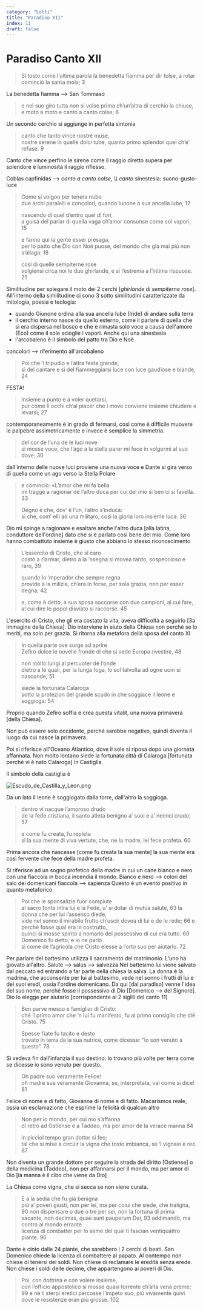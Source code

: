 ```yaml
---
category: "Lotti"
title: "Paradiso XII"
index: 11
draft: false
---
```


# Paradiso Canto XII

> Sì tosto come l’ultima parola
la benedetta fiamma per dir tolse,
a rotar cominciò la santa mola; 3

La benedetta fiamma --> San Tommaso

> e nel suo giro tutta non si volse	
prima ch’un’altra di cerchio la chiuse,
e moto a moto e canto a canto colse;	6

Un secondo cerchio si aggiunge in perfetta sintonia

> canto che tanto vince nostre muse,	
nostre serene in quelle dolci tube,
quanto primo splendor quel ch’e’ refuse.	9

Canto che vince perfino le sirene come il raggio diretto supera per splendore e luminosità il raggio riflesso.

Coblas capfinidas --> *canto a canto colse, \\\\ canto*
sinestesia: suono-gusto-luce


> Come si volgon per tenera nube	
due archi paralelli e concolori,
quando Iunone a sua ancella iube,	12
> 
> nascendo di quel d’entro quel di fori,	
a guisa del parlar di quella vaga
ch’amor consunse come sol vapori,	15
> 
> e fanno qui la gente esser presaga,	
per lo patto che Dio con Noè puose,
del mondo che già mai più non s’allaga:	18
> 
> così di quelle sempiterne rose	
volgiensi circa noi le due ghirlande,
e sì l’estrema a l’intima rispuose.	21

Similitudine per spiegare il moto dei 2 cerchi [*ghirlande di sempiterne rose*].
All'interno della similitudine ci sono 3 sotto similitudini caratterizzate da mitologia, poesia e teologia:
- quando Giunone ordina alla sua ancella Iube (Iride) di andare sulla terra
- il cerchio interno nasce da quello esterno, come il parlare di quella che si era dispersa nel bosco e che è rimasta solo voce a causa dell'amore (Eco) come il sole scioglie i vapori.
Anche qui una sinestesia
- l'arcobaleno è il simbolo del patto tra Dio e Noè

concolori --> riferimento all'arcobaleno

> Poi che ’l tripudio e l’altra festa grande,	
sì del cantare e sì del fiammeggiarsi
luce con luce gaudïose e blande,	24

FESTA!

> insieme a punto e a voler quetarsi,	
pur come li occhi ch’al piacer che i move
conviene insieme chiudere e levarsi;	27

contemporaneamente è in grado di fermarsi, così come è difficile muovere le palpebre assimetricamente e invece è semplice la simmetria.

> del cor de l’una de le luci nove	
si mosse voce, che l’ago a la stella
parer mi fece in volgermi al suo dove;	30

dall'interno delle nuove luci proviene una nuova voce e Dante si gira verso di quella come un ago verso la Stella Polare

> e cominciò: «L’amor che mi fa bella	
mi tragge a ragionar de l’altro duca
per cui del mio sì ben ci si favella.	33
> 
> Degno è che, dov’ è l’un, l’altro s’induca:	
sì che, com’ elli ad una militaro,
così la gloria loro insieme luca.	36

Dio mi spinge a ragionare e esaltare anche l'altro duca [alla latina, conduttore dell'ordine] dato che si è parlato così bene del mio. Come loro hanno combattuto insieme è giusto che abbiano lo stesso riconoscimento

> L’essercito di Cristo, che sì caro	
costò a rïarmar, dietro a la ’nsegna
si movea tardo, sospeccioso e raro,	39
> 
> quando lo ’mperador che sempre regna	
provide a la milizia, ch’era in forse,
per sola grazia, non per esser degna;	42
> 
> e, come è detto, a sua sposa soccorse	
con due campioni, al cui fare, al cui dire
lo popol disvïato si raccorse.	45

L'esercito di Cristo, che gli era costato la vita, aveva difficoltà a seguirlo [3a immagine della Chiesa]. Dio interviene in aiuto della Chiesa non perché se lo meriti, ma solo per grazia.
Si ritorna alla metafora della sposa del canto XI

> In quella parte ove surge ad aprire	
Zefiro dolce le novelle fronde
di che si vede Europa rivestire,	48
> 
> non molto lungi al percuoter de l’onde	
dietro a le quali, per la lunga foga,
lo sol talvolta ad ogne uom si nasconde,	51
> 
> siede la fortunata Calaroga	
sotto la protezion del grande scudo
in che soggiace il leone e soggioga:	54

Proprio quando Zefiro soffia e crea questa vitalit, una nuova primavera [della Chiesa].

Non può essere solo occidente, perché sarebbe negativo, quindi diventa il luogo da cui nasce la primavera.

Poi si riferisce all'Oceano Atlantico, dove il sole si riposa dopo una giornata affannata.
Non molto lontano siede la fortunata città di Calaroga [fortunata perché vi è nato Calaroga] in Castiglia.

Il simbolo della castiglia è 

![Escudo_de_Castilla_y_Leon.png](images/escudodecastillayleon.png)

Da un lato il leone è soggiogato dalla torre, dall'altro la soggioga.

> dentro vi nacque l’amoroso drudo	
de la fede cristiana, il santo atleta
benigno a’ suoi e a’ nemici crudo;	57
> 
> e come fu creata, fu repleta	
sì la sua mente di viva vertute,
che, ne la madre, lei fece profeta.	60

Prima ancora che nascesse [come fu creata la sua mente] la sua mente era così fervente che fece della madre profeta.

Si riferisce ad un sogno profetico della madre in cui un cane bianco e nero con una fiaccola in bocca incendia il mondo.
Bianco e nero --> colori del saio dei domenicani
fiaccola --> sapienza
Questo è un evento positivo in quanto metaforico

> Poi che le sponsalizie fuor compiute	
al sacro fonte intra lui e la Fede,
u’ si dotar di mutüa salute,	63
la donna che per lui l’assenso diede,	
vide nel sonno il mirabile frutto
ch’uscir dovea di lui e de le rede;	66
e perché fosse qual era in costrutto,	
quinci si mosse spirito a nomarlo
del possessivo di cui era tutto.	69
Domenico fu detto; e io ne parlo	
sì come de l’agricola che Cristo
elesse a l’orto suo per aiutarlo.	72

Per parlare del battesimo utilizza il sacramento del matrimonio.
L'uno ha giovato all'altro.
Salute --> salus --> salvezza
Nel battesimo lui viene salvato dal peccato ed entrando a far parte della chiesa la salva.
La donna è la madrina, che acconsente per lui al battesimo, vede nel sonno i frutti di lui e dei suoi eredi, ossia l'ordine domenicano.
Da qui [dal paradiso] venne l'idea del suo nome, perché fosse il possessivo di Dio [Domenico --> del Signore].
Dio lo elegge per aiutarlo [corrispondente ai 2 sigilli del canto 11]

> Ben parve messo e famigliar di Cristo:	
ché ’l primo amor che ’n lui fu manifesto,
fu al primo consiglio che diè Cristo.	75
> 
> Spesse fïate fu tacito e desto	
trovato in terra da la sua nutrice,
come dicesse: “Io son venuto a questo”.	78

Si vedeva fin dall'infanzia il suo destino: lo trovano più volte per terra come se dicesse io sono venuto per questo.

> Oh padre suo veramente Felice!	
oh madre sua veramente Giovanna,
se, interpretata, val come si dice!	81

Felice di nome e di fatto, Giovanna di nome e di fatto.
Macarismos reale, ossia un esclamazione che esprime la felicità di qualcun altro

> Non per lo mondo, per cui mo s’affanna	
di retro ad Ostïense e a Taddeo,
ma per amor de la verace manna	84
> 
> in picciol tempo gran dottor si feo;	
tal che si mise a circüir la vigna
che tosto imbianca, se ’l vignaio è reo.	87

Non diventa un grande dottore per seguire la strada del diritto [Ostiense] o della medicina [Taddeo], non per affannarsi per il mondo, ma per amor di Dio [la manna è il cibo che viene da Dio]

La Chiesa come vigna, che si secca se non viene curata.

> E a la sedia che fu già benigna	
più a’ poveri giusti, non per lei,
ma per colui che siede, che traligna,	90
non dispensare o due o tre per sei,	
non la fortuna di prima vacante,
non decimas, quae sunt pauperum Dei,	93
addimandò, ma contro al mondo errante	
licenza di combatter per lo seme
del qual ti fascian ventiquattro piante.	96

Dante è cinto dalle 24 piante, che sarebbero i 2 cerchi di beati. San Domenico chiede la licenza di combattere al papato. Al contempo non chiese di tenersi dei soldi. Non chiese di reclamare le eredità senza erede. Non chiese i soldi delle decime, che appartengono ai poveri di Dio.

> Poi, con dottrina e con volere insieme,	
con l’officio appostolico si mosse
quasi torrente ch’alta vena preme;	99
e ne li sterpi eretici percosse	
l’impeto suo, più vivamente quivi
dove le resistenze eran più grosse.	102